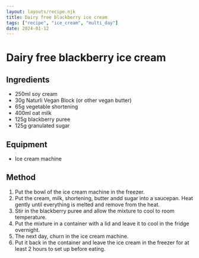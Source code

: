 ```yaml
---
layout: layouts/recipe.njk
title: Dairy free blackberry ice cream
tags: ["recipe", "ice_cream", "multi_day"]
date: 2024-01-12
---
```


# Dairy free blackberry ice cream

## Ingredients

- 250ml soy cream
- 30g Naturli Vegan Block (or other vegan butter)
- 65g vegetable shortening
- 400ml oat milk
- 125g blackberry puree
- 125g granulated sugar

## Equipment

- Ice cream machine

## Method

1. Put the bowl of the ice cream machine in the freezer.
2. Put the cream, milk, shortening, butter andd sugar into a saucepan. Heat gently until everything is melted and remove from the heat.
3. Stir in the blackberry puree and allow the mixture to cool to room temperature.
4. Put the mixture in a container with a lid and leave it to cool in the fridge overnight.
5. The next day, churn in the ice cream machine.
6. Put it back in the container and leave the ice cream in the freezer for at least 2 hours to set up before eating.
